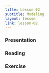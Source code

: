```yaml
---
title: Lesson 02
subtitle: Modeling
layout: lesson
link: lesson-02
---
```


<h3>Presentation</h3>
<h3>Reading</h3>
<h3>Exercise</h3>

